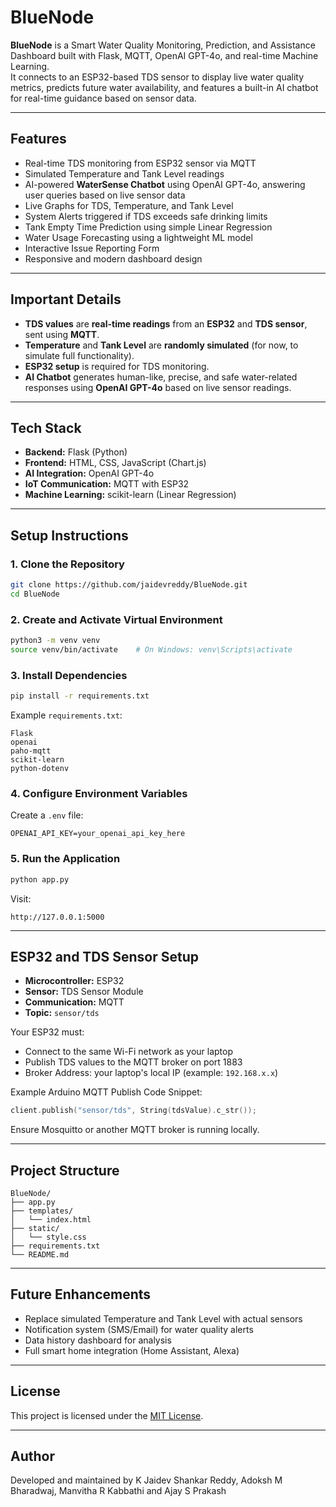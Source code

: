 # BlueNode

**BlueNode** is a Smart Water Quality Monitoring, Prediction, and Assistance Dashboard built with Flask, MQTT, OpenAI GPT-4o, and real-time Machine Learning.  
It connects to an ESP32-based TDS sensor to display live water quality metrics, predicts future water availability, and features a built-in AI chatbot for real-time guidance based on sensor data.

---

## Features

- Real-time TDS monitoring from ESP32 sensor via MQTT
- Simulated Temperature and Tank Level readings
- AI-powered **WaterSense Chatbot** using OpenAI GPT-4o, answering user queries based on live sensor data
- Live Graphs for TDS, Temperature, and Tank Level
- System Alerts triggered if TDS exceeds safe drinking limits
- Tank Empty Time Prediction using simple Linear Regression
- Water Usage Forecasting using a lightweight ML model
- Interactive Issue Reporting Form
- Responsive and modern dashboard design

---

## Important Details

- **TDS values** are **real-time readings** from an **ESP32** and **TDS sensor**, sent using **MQTT**.
- **Temperature** and **Tank Level** are **randomly simulated** (for now, to simulate full functionality).
- **ESP32 setup** is required for TDS monitoring.
- **AI Chatbot** generates human-like, precise, and safe water-related responses using **OpenAI GPT-4o** based on live sensor readings.

---

## Tech Stack

- **Backend:** Flask (Python)
- **Frontend:** HTML, CSS, JavaScript (Chart.js)
- **AI Integration:** OpenAI GPT-4o
- **IoT Communication:** MQTT with ESP32
- **Machine Learning:** scikit-learn (Linear Regression)

---

## Setup Instructions

### 1. Clone the Repository

```bash
git clone https://github.com/jaidevreddy/BlueNode.git
cd BlueNode
```

### 2. Create and Activate Virtual Environment

```bash
python3 -m venv venv
source venv/bin/activate    # On Windows: venv\Scripts\activate
```

### 3. Install Dependencies

```bash
pip install -r requirements.txt
```

Example `requirements.txt`:

```
Flask
openai
paho-mqtt
scikit-learn
python-dotenv
```

### 4. Configure Environment Variables

Create a `.env` file:

```
OPENAI_API_KEY=your_openai_api_key_here
```

### 5. Run the Application

```bash
python app.py
```

Visit:

```
http://127.0.0.1:5000
```

---

## ESP32 and TDS Sensor Setup

- **Microcontroller:** ESP32
- **Sensor:** TDS Sensor Module
- **Communication:** MQTT
- **Topic:** `sensor/tds`

Your ESP32 must:

- Connect to the same Wi-Fi network as your laptop
- Publish TDS values to the MQTT broker on port 1883
- Broker Address: your laptop's local IP (example: `192.168.x.x`)

Example Arduino MQTT Publish Code Snippet:

```cpp
client.publish("sensor/tds", String(tdsValue).c_str());
```

Ensure Mosquitto or another MQTT broker is running locally.

---

## Project Structure

```
BlueNode/
├── app.py
├── templates/
│   └── index.html
├── static/
│   └── style.css
├── requirements.txt
└── README.md
```

---

## Future Enhancements

- Replace simulated Temperature and Tank Level with actual sensors
- Notification system (SMS/Email) for water quality alerts
- Data history dashboard for analysis
- Full smart home integration (Home Assistant, Alexa)

---

## License

This project is licensed under the [MIT License](LICENSE).

---

## Author

Developed and maintained by 
K Jaidev Shankar Reddy,
Adoksh M Bharadwaj,
Manvitha R Kabbathi and
Ajay S Prakash


